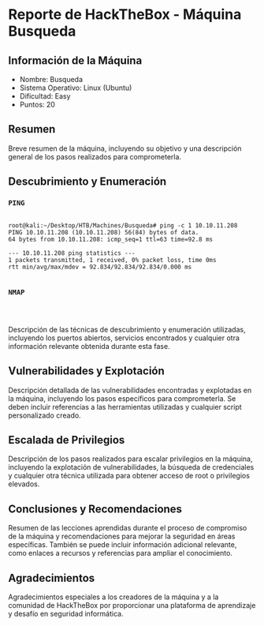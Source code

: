# Reporte de HackTheBox - Máquina Busqueda

## Información de la Máquina

- Nombre: Busqueda
- Sistema Operativo: Linux (Ubuntu)
- Dificultad: Easy
- Puntos: 20

## Resumen

Breve resumen de la máquina, incluyendo su objetivo y una descripción general de los pasos realizados para comprometerla.

## Descubrimiento y Enumeración

### `PING`

```

root@kali:~/Desktop/HTB/Machines/Busqueda# ping -c 1 10.10.11.208
PING 10.10.11.208 (10.10.11.208) 56(84) bytes of data.
64 bytes from 10.10.11.208: icmp_seq=1 ttl=63 time=92.8 ms

--- 10.10.11.208 ping statistics ---
1 packets transmitted, 1 received, 0% packet loss, time 0ms
rtt min/avg/max/mdev = 92.834/92.834/92.834/0.000 ms


```

### `NMAP`

```



```

Descripción de las técnicas de descubrimiento y enumeración utilizadas, incluyendo los puertos abiertos, servicios encontrados y cualquier otra información relevante obtenida durante esta fase.

## Vulnerabilidades y Explotación

Descripción detallada de las vulnerabilidades encontradas y explotadas en la máquina, incluyendo los pasos específicos para comprometerla. Se deben incluir referencias a las herramientas utilizadas y cualquier script personalizado creado.

## Escalada de Privilegios

Descripción de los pasos realizados para escalar privilegios en la máquina, incluyendo la explotación de vulnerabilidades, la búsqueda de credenciales y cualquier otra técnica utilizada para obtener acceso de root o privilegios elevados.

## Conclusiones y Recomendaciones

Resumen de las lecciones aprendidas durante el proceso de compromiso de la máquina y recomendaciones para mejorar la seguridad en áreas específicas. También se puede incluir información adicional relevante, como enlaces a recursos y referencias para ampliar el conocimiento.

## Agradecimientos

Agradecimientos especiales a los creadores de la máquina y a la comunidad de HackTheBox por proporcionar una plataforma de aprendizaje y desafío en seguridad informática.

